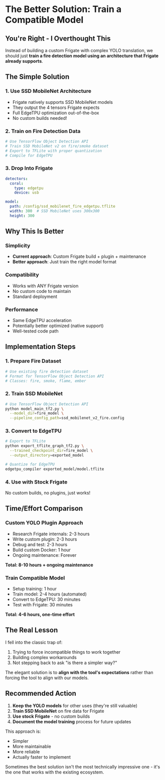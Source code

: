 # The Better Solution: Train a Compatible Model

## You're Right - I Overthought This

Instead of building a custom Frigate with complex YOLO translation, we should just **train a fire detection model using an architecture that Frigate already supports**.

## The Simple Solution

### 1. Use SSD MobileNet Architecture
- Frigate natively supports SSD MobileNet models
- They output the 4 tensors Frigate expects
- Full EdgeTPU optimization out-of-the-box
- No custom builds needed!

### 2. Train on Fire Detection Data
```python
# Use TensorFlow Object Detection API
# Train SSD MobileNet v2 on fire/smoke dataset
# Export to TFLite with proper quantization
# Compile for EdgeTPU
```

### 3. Drop Into Frigate
```yaml
detectors:
  coral:
    type: edgetpu
    device: usb

model:
  path: /config/ssd_mobilenet_fire_edgetpu.tflite
  width: 300  # SSD MobileNet uses 300x300
  height: 300
```

## Why This Is Better

### Simplicity
- **Current approach**: Custom Frigate build + plugin + maintenance
- **Better approach**: Just train the right model format

### Compatibility  
- Works with ANY Frigate version
- No custom code to maintain
- Standard deployment

### Performance
- Same EdgeTPU acceleration
- Potentially better optimized (native support)
- Well-tested code path

## Implementation Steps

### 1. Prepare Fire Dataset
```python
# Use existing fire detection dataset
# Format for TensorFlow Object Detection API
# Classes: fire, smoke, flame, ember
```

### 2. Train SSD MobileNet
```bash
# Use TensorFlow Object Detection API
python model_main_tf2.py \
  --model_dir=fire_model \
  --pipeline_config_path=ssd_mobilenet_v2_fire.config
```

### 3. Convert to EdgeTPU
```bash
# Export to TFLite
python export_tflite_graph_tf2.py \
  --trained_checkpoint_dir=fire_model \
  --output_directory=exported_model

# Quantize for EdgeTPU
edgetpu_compiler exported_model/model.tflite
```

### 4. Use with Stock Frigate
No custom builds, no plugins, just works!

## Time/Effort Comparison

### Custom YOLO Plugin Approach
- Research Frigate internals: 2-3 hours
- Write custom plugin: 2-3 hours  
- Debug and test: 2-3 hours
- Build custom Docker: 1 hour
- Ongoing maintenance: Forever

**Total: 8-10 hours + ongoing maintenance**

### Train Compatible Model
- Setup training: 1 hour
- Train model: 2-4 hours (automated)
- Convert to EdgeTPU: 30 minutes
- Test with Frigate: 30 minutes

**Total: 4-6 hours, one-time effort**

## The Real Lesson

I fell into the classic trap of:
1. Trying to force incompatible things to work together
2. Building complex workarounds
3. Not stepping back to ask "is there a simpler way?"

The elegant solution is to **align with the tool's expectations** rather than forcing the tool to align with our models.

## Recommended Action

1. **Keep the YOLO models** for other uses (they're still valuable)
2. **Train SSD MobileNet** on fire data for Frigate
3. **Use stock Frigate** - no custom builds
4. **Document the model training** process for future updates

This approach is:
- Simpler
- More maintainable  
- More reliable
- Actually faster to implement

Sometimes the best solution isn't the most technically impressive one - it's the one that works with the existing ecosystem.